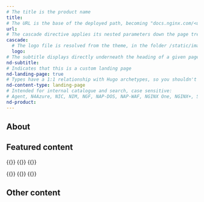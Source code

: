 ```yaml
---
# The title is the product name
title: 
# The URL is the base of the deployed path, becoming "docs.nginx.com/<url>/<other-pages>"
url: 
# The cascade directive applies its nested parameters down the page tree until overwritten
cascade:
  # The logo file is resolved from the theme, in the folder /static/images/icons/
  logo:
# The subtitle displays directly underneath the heading of a given page
nd-subtitle: 
# Indicates that this is a custom landing page
nd-landing-page: true
# Types have a 1:1 relationship with Hugo archetypes, so you shouldn't need to change this
nd-content-type: landing-page
# Intended for internal catalogue and search, case sensitive:
# Agent, N4Azure, NIC, NIM, NGF, NAP-DOS, NAP-WAF, NGINX One, NGINX+, Solutions, Unit
nd-product:
---
```


## About
[//]: # "These are Markdown comments to guide you through document structure. Remove them as you go, as well as any unnecessary sections."
[//]: # "Use underscores for _italics_, and double asterisks for **bold**."
[//]: # "Backticks are for `monospace`, used sparingly and reserved mostly for executable names - they can cause formatting problems. Avoid them in tables: use italics instead."

[//]: # "This initial section introduces the product to a reader: give a short 1-2 sentence summary of what the product does and its value to the reader."
[//]: # "Name specific functionality it provides: avoid ambiguous descriptions such as 'enables efficiency', focus on what makes it unique."

## Featured content
[//]: # "You can add a maximum of three cards: any extra will not display."
[//]: # "One card will take full width page: two will take half width each. Three will stack like an inverse pyramid."
[//]: # "Some examples of content could be the latest release note, the most common install path, and a popular new feature."

{{<card-section showAsCards="true" isFeaturedSection="true">}}
  {{<card title="<some-title>">}}
    <!-- Each description should be roughly 10 words or less. -->
  {{</card>}}
  <!-- The titleURL and icon are both optional -->
  <!-- Lucide icon names can be found at https://lucide.dev/icons/ -->
  {{<card title="<some-title>" titleUrl="<some-url>" icon="<some-lucide-icon>">}}
    <!-- Each description should be roughly 10 words or less. -->
  {{</card>}}
{{</card-section>}}

## Other content 

[//]: # "You can add any extra content for the page here, such as additional cards, diagrams or text."